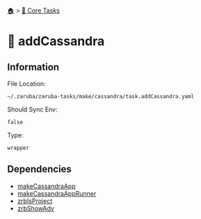 <!--startTocHeader-->
[🏠](../README.md) > [🥝 Core Tasks](README.md)
# 👀 addCassandra
<!--endTocHeader-->

## Information

File Location:

    ~/.zaruba/zaruba-tasks/make/cassandra/task.addCassandra.yaml

Should Sync Env:

    false

Type:

    wrapper


## Dependencies

* [makeCassandraApp](make-cassandra-app.md)
* [makeCassandraAppRunner](make-cassandra-app-runner.md)
* [zrbIsProject](zrb-is-project.md)
* [zrbShowAdv](zrb-show-adv.md)
<!--startTocSubtopic-->

<!--endTocSubtopic-->